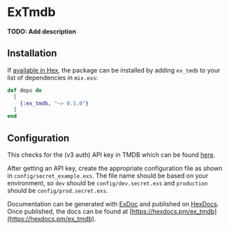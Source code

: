 # ExTmdb

**TODO: Add description**

## Installation

If [available in Hex](https://hex.pm/docs/publish), the package can be installed
by adding `ex_tmdb` to your list of dependencies in `mix.exs`:

```elixir
def deps do
  [
    {:ex_tmdb, "~> 0.1.0"}
  ]
end
```

## Configuration

This checks for the (v3 auth) API key in TMDB which can be found [here](https://www.themoviedb.org/settings/api).

After getting an API key, create the appropriate configuration file as shown in `config/secret_example.exs`.
The file name should be based on your environment, so `dev` should be `config/dev.secret.exs` and `production`
should be `config/prod.secret.exs`.

Documentation can be generated with [ExDoc](https://github.com/elixir-lang/ex_doc)
and published on [HexDocs](https://hexdocs.pm). Once published, the docs can
be found at [https://hexdocs.pm/ex_tmdb](https://hexdocs.pm/ex_tmdb).

